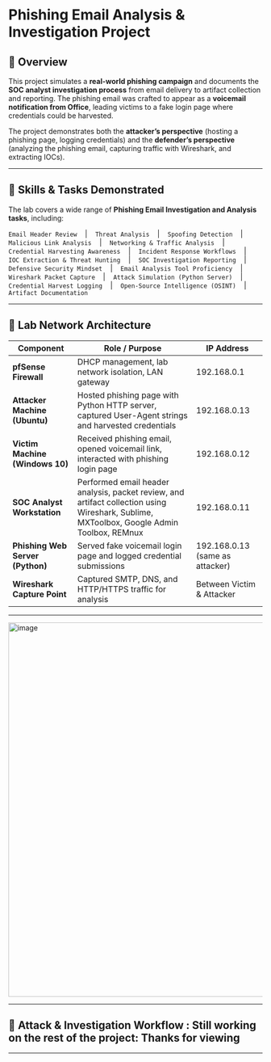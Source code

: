 
#  Phishing Email Analysis & Investigation Project  

## 🔹 Overview  
This project simulates a **real-world phishing campaign** and documents the **SOC analyst investigation process** from email delivery to artifact collection and reporting. The phishing email was crafted to appear as a **voicemail notification from Office**, leading victims to a fake login page where credentials could be harvested.  

The project demonstrates both the **attacker’s perspective** (hosting a phishing page, logging credentials) and the **defender’s perspective** (analyzing the phishing email, capturing traffic with Wireshark, and extracting IOCs).  

---

## 🔹 Skills & Tasks Demonstrated  
The lab covers a wide range of **Phishing Email Investigation and Analysis tasks**, including:

<p float="left">  
<code>Email Header Review</code> &nbsp;&nbsp; | &nbsp;&nbsp; <code>Threat Analysis</code> &nbsp;&nbsp; | &nbsp;&nbsp; <code>Spoofing Detection</code> &nbsp;&nbsp; | &nbsp;&nbsp; <code>Malicious Link Analysis</code> &nbsp;&nbsp; | &nbsp;&nbsp; <code>Networking & Traffic Analysis</code> &nbsp;&nbsp; | &nbsp;&nbsp; <code>Credential Harvesting Awareness</code> &nbsp;&nbsp; | &nbsp;&nbsp; <code>Incident Response Workflows</code> &nbsp;&nbsp; | &nbsp;&nbsp; <code>IOC Extraction & Threat Hunting</code> &nbsp;&nbsp; | &nbsp;&nbsp;  <code>SOC Investigation Reporting</code> &nbsp;&nbsp; | &nbsp;&nbsp; <code>Defensive Security Mindset</code> &nbsp;&nbsp; | &nbsp;&nbsp; <code>Email Analysis Tool Proficiency</code> &nbsp;&nbsp; | &nbsp;&nbsp; <code>Wireshark Packet Capture</code> &nbsp;&nbsp; | &nbsp;&nbsp;  <code>Attack Simulation (Python Server)</code> &nbsp;&nbsp; | &nbsp;&nbsp; <code>Credential Harvest Logging</code> &nbsp;&nbsp; | &nbsp;&nbsp; <code>Open-Source Intelligence (OSINT)</code> &nbsp;&nbsp; | &nbsp;&nbsp; <code>Artifact Documentation</code>  </p>

---

## 🔹 Lab Network Architecture  

| Component        | Role / Purpose | IP Address |
|------------------|----------------|------------|
| **pfSense Firewall** | DHCP management, lab network isolation, LAN gateway | 192.168.0.1 |
| **Attacker Machine (Ubuntu)** | Hosted phishing page with Python HTTP server, captured User-Agent strings and harvested credentials | 192.168.0.13 |
| **Victim Machine (Windows 10)** | Received phishing email, opened voicemail link, interacted with phishing login page | 192.168.0.12 |
| **SOC Analyst Workstation** | Performed email header analysis, packet review, and artifact collection using Wireshark, Sublime, MXToolbox, Google Admin Toolbox, REMnux | 192.168.0.11 |
| **Phishing Web Server (Python)** | Served fake voicemail login page and logged credential submissions | 192.168.0.13 (same as attacker) |
| **Wireshark Capture Point** | Captured SMTP, DNS, and HTTP/HTTPS traffic for analysis | Between Victim & Attacker |

---
<img width="975" height="741" alt="image" src="https://github.com/user-attachments/assets/60c3e252-f997-4daa-a283-9e30877b9f9c" />


---

## 🔹 Attack & Investigation Workflow : Still working on the rest of the project: Thanks for viewing   



---
